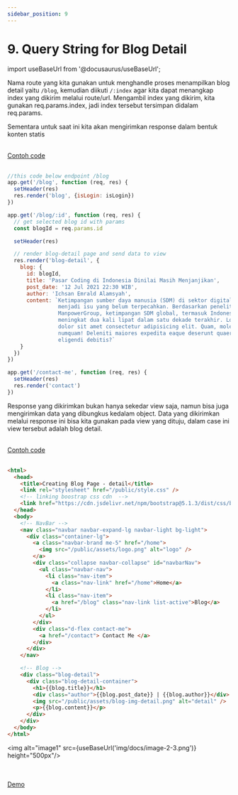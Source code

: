 ```yaml
---
sidebar_position: 9
---
```


# 9. Query String for Blog Detail

import useBaseUrl from '@docusaurus/useBaseUrl';

Nama route yang kita gunakan untuk menghandle proses menampilkan blog detail yaitu `/blog`, kemudian diikuti `/:index` agar kita dapat menangkap index yang dikirim melalui route/url. Mengambil index yang dikirim, kita gunakan req.params.index, jadi index tersebut tersimpan didalam req.params.

Sementara untuk saat ini kita akan mengirimkan response dalam bentuk konten statis

<br />

<a class="btn-example-code" href="https://github.com/demo-dumbways/ebook-code-result-chapter-2/tree/day2-4.query-string">
Contoh code
</a>

<br />
<br />

```js {7-29} title="index.js"
//this code below endpoint /blog
app.get('/blog', function (req, res) {
  setHeader(res)
  res.render('blog', {isLogin: isLogin})
})

app.get('/blog/:id', function (req, res) {
  // get selected blog id with params
  const blogId = req.params.id

  setHeader(res)

  // render blog-detail page and send data to view
  res.render('blog-detail', {
    blog: {
      id: blogId,
      title: 'Pasar Coding di Indonesia Dinilai Masih Menjanjikan',
      post_date: '12 Jul 2021 22:30 WIB',
      author: 'Ichsan Emrald Alamsyah',
      content: `Ketimpangan sumber daya manusia (SDM) di sektor digital masih
                menjadi isu yang belum terpecahkan. Berdasarkan penelitian
                ManpowerGroup, ketimpangan SDM global, termasuk Indonesia,
                meningkat dua kali lipat dalam satu dekade terakhir. Lorem ipsum,
                dolor sit amet consectetur adipisicing elit. Quam, molestiae
                numquam! Deleniti maiores expedita eaque deserunt quaerat! Dicta,
                eligendi debitis?`
    }
  })
})

app.get('/contact-me', function (req, res) {
  setHeader(res)
  res.render('contact')
})
```

Response yang dikirimkan bukan hanya sekedar view saja, namun bisa juga mengirimkan data yang dibungkus kedalam object. Data yang dikirimkan melalui response ini bisa kita gunakan pada view yang dituju, dalam case ini view tersebut adalah blog detail.

<br />

<a class="btn-example-code" href="https://github.com/demo-dumbways/ebook-code-result-chapter-2/blob/day2-4.query-string/views/blog-detail.hbs">
Contoh code
</a>

<br />
<br />

```html {32-39} title="blog-detail.hbs"
<html>
  <head>
    <title>Creating Blog Page - detail</title>
    <link rel="stylesheet" href="/public/style.css" />
    <!-- linking boostrap css cdn  -->
    <link href="https://cdn.jsdelivr.net/npm/bootstrap@5.1.3/dist/css/bootstrap.min.css" rel="stylesheet" integrity="sha384-1BmE4kWBq78iYhFldvKuhfTAU6auU8tT94WrHftjDbrCEXSU1oBoqyl2QvZ6jIW3" crossorigin="anonymous">
  </head>
  <body>
    <!-- NavBar -->
    <nav class="navbar navbar-expand-lg navbar-light bg-light">
      <div class="container-lg">
        <a class="navbar-brand me-5" href="/home">
          <img src="/public/assets/logo.png" alt="logo" />
        </a>
        <div class="collapse navbar-collapse" id="navbarNav">
          <ul class="navbar-nav">
            <li class="nav-item">
              <a class="nav-link" href="/home">Home</a> 
            </li>
            <li class="nav-item">
              <a href="/blog" class="nav-link list-active">Blog</a>
            </li>
          </ul>
        </div>
        <div class="d-flex contact-me">
          <a href="/contact"> Contact Me </a>
        </div>
      </div>
    </nav>

    <!-- Blog -->
    <div class="blog-detail">
      <div class="blog-detail-container">
        <h1>{{blog.title}}</h1>
        <div class="author">{{blog.post_date}} | {{blog.author}}</div>
        <img src="/public/assets/blog-img-detail.png" alt="detail" />
        <p>{{blog.content}}</p>
      </div>
    </div>
  </body>
</html>
```

<img alt="image1" src={useBaseUrl('img/docs/image-2-3.png')} height="500px"/>

<br />
<br />

<div>
<a class="btn-demo" href="https://ebook-code-result-chapter-2-git-day2-4quer-6bd630-demo-dumbways.vercel.app/blog/1">
Demo
</a>
</div>